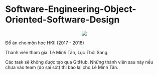 # Software-Engineering-Object-Oriented-Software-Design
<p align="center">
        <img src="https://img.shields.io/travis/rust-lang/rust.svg" />
</p>
<!--
Use this when building fail: https://img.shields.io/teamcity/http/teamcity.jetbrains.com/s/bt345.svg
-->
Đồ án cho môn học HKII (2017 - 2018)

Thành viên tham gia: Lê Minh Tân, Lục Thới Sang

Các task sẽ không được tạo qua GitHub. Những thành viên sau này nếu chưa vào team (do sai sót) thì báo lại cho Lê Minh Tân. 